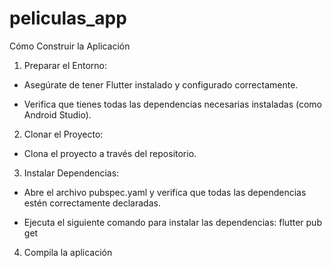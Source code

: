 # peliculas_app

Cómo Construir la Aplicación

1. Preparar el Entorno:

 - Asegúrate de tener Flutter instalado y configurado correctamente.

 - Verifica que tienes todas las dependencias necesarias instaladas (como Android Studio).

2. Clonar el Proyecto:

 - Clona el proyecto a través del repositorio.

3. Instalar Dependencias:

 - Abre el archivo pubspec.yaml y verifica que todas las dependencias estén correctamente declaradas.

 - Ejecuta el siguiente comando para instalar las dependencias: flutter pub get

4. Compila la aplicación
